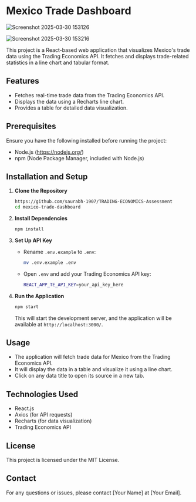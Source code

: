 # Mexico Trade Dashboard

![Screenshot 2025-03-30 153126](https://github.com/user-attachments/assets/7b936db3-6c13-4e91-9a16-6b5542715484)

![Screenshot 2025-03-30 153216](https://github.com/user-attachments/assets/8313c1b5-9283-467b-8d2d-fe2a50bddb53)

This project is a React-based web application that visualizes Mexico's trade data using the Trading Economics API. It fetches and displays trade-related statistics in a line chart and tabular format.

## Features
- Fetches real-time trade data from the Trading Economics API.
- Displays the data using a Recharts line chart.
- Provides a table for detailed data visualization.

## Prerequisites
Ensure you have the following installed before running the project:
- Node.js (https://nodejs.org/)
- npm (Node Package Manager, included with Node.js)

## Installation and Setup

1. **Clone the Repository**
   ```sh
   https://github.com/saurabh-1907/TRADING-ECONOMICS-Assessment
   cd mexico-trade-dashboard
   ```

2. **Install Dependencies**
   ```sh
   npm install
   ```

3. **Set Up API Key**
   - Rename `.env.example` to `.env`:
     ```sh
     mv .env.example .env
     ```
   - Open `.env` and add your Trading Economics API key:
     ```sh
     REACT_APP_TE_API_KEY=your_api_key_here
     ```

4. **Run the Application**
   ```sh
   npm start
   ```

   This will start the development server, and the application will be available at `http://localhost:3000/`.

## Usage
- The application will fetch trade data for Mexico from the Trading Economics API.
- It will display the data in a table and visualize it using a line chart.
- Click on any data title to open its source in a new tab.

## Technologies Used
- React.js
- Axios (for API requests)
- Recharts (for data visualization)
- Trading Economics API

## License
This project is licensed under the MIT License.

## Contact
For any questions or issues, please contact [Your Name] at [Your Email].

